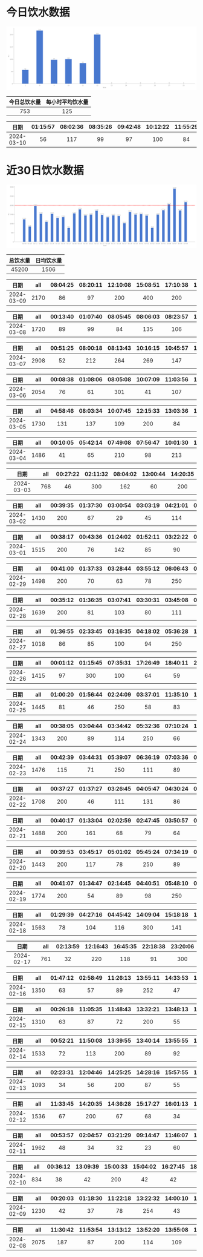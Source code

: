 # 今日饮水数据

<div align=center>
<img src="today.png" style="zoom: 100%;" />

| 今日总饮水量 | 每小时平均饮水量 |
| :----: | :----: |
| 753 | 125 |
</div>

| 日期 | 01:15:57 | 08:02:36 | 08:35:26 | 09:42:48 | 10:12:22 | 11:55:29 | 12:10:55 |
| :----: | :----: | :----: | :----: | :----: | :----: | :----: | :----: |
| 2024-03-10 | 56 | 117 | 99 | 97 | 100 | 84 | 200 |

# 近30日饮水数据

<div align=center>
<img src="30.png"style="zoom: 100%;" />

| 总饮水量 | 日均饮水量 |
| :----: | :----: |
| 45200 | 1506 |
</div>

| 日期 | all | 08:04:25 | 08:20:11 | 12:10:08 | 15:08:51 | 17:10:38 | 18:21:55 | 19:32:14 | 19:34:08 | 19:40:34 | 20:25:53 | 21:28:15 | 23:32:53 | 23:39:16 | 23:56:22 |
| :----: | :----: | :----: | :----: | :----: | :----: | :----: | :----: | :----: | :----: | :----: | :----: | :----: | :----: | :----: | :----: |
| 2024-03-09 | 2170 | 86 | 97 | 200 | 400 | 200 | 111 | 67 | 66 | 118 | 89 | 300 | 250 | 89 | 97 |

| 日期 | all | 00:13:40 | 01:07:40 | 08:05:45 | 08:06:03 | 08:23:57 | 10:14:16 | 12:45:05 | 13:14:45 | 14:37:11 | 17:40:42 | 22:35:22 | 23:27:49 | 23:44:51 |
| :----: | :----: | :----: | :----: | :----: | :----: | :----: | :----: | :----: | :----: | :----: | :----: | :----: | :----: | :----: |
| 2024-03-08 | 1720 | 89 | 99 | 84 | 135 | 106 | 129 | 200 | 105 | 134 | 200 | 106 | 250 | 83 |

| 日期 | all | 00:51:25 | 08:00:18 | 08:13:43 | 10:16:15 | 10:45:57 | 12:09:25 | 13:10:13 | 14:14:01 | 15:44:52 | 18:06:30 | 18:46:02 | 21:32:57 | 22:24:05 | 22:42:05 |
| :----: | :----: | :----: | :----: | :----: | :----: | :----: | :----: | :----: | :----: | :----: | :----: | :----: | :----: | :----: | :----: |
| 2024-03-07 | 2908 | 52 | 212 | 264 | 269 | 147 | 200 | 114 | 209 | 242 | 467 | 169 | 400 | 82 | 81 |

| 日期 | all | 00:08:38 | 01:08:06 | 08:05:08 | 10:07:09 | 11:03:56 | 12:09:32 | 13:04:50 | 13:06:31 | 15:13:44 | 17:15:04 | 17:32:52 | 21:25:48 | 21:55:30 | 22:08:58 | 22:22:54 | 22:31:02 | 22:37:46 | 22:57:10 | 23:16:03 |
| :----: | :----: | :----: | :----: | :----: | :----: | :----: | :----: | :----: | :----: | :----: | :----: | :----: | :----: | :----: | :----: | :----: | :----: | :----: | :----: | :----: |
| 2024-03-06 | 2054 | 76 | 61 | 301 | 41 | 107 | 200 | 81 | 76 | 88 | 200 | 81 | 200 | 63 | 82 | 60 | 87 | 79 | 99 | 72 |

| 日期 | all | 04:58:46 | 08:03:34 | 10:07:45 | 12:15:33 | 13:03:36 | 15:12:55 | 17:11:47 | 19:26:43 | 21:45:43 | 21:51:23 | 22:23:46 | 23:05:13 | 23:35:47 |
| :----: | :----: | :----: | :----: | :----: | :----: | :----: | :----: | :----: | :----: | :----: | :----: | :----: | :----: | :----: |
| 2024-03-05 | 1730 | 131 | 137 | 109 | 200 | 84 | 64 | 200 | 160 | 250 | 123 | 125 | 66 | 81 |

| 日期 | all | 00:10:05 | 05:42:14 | 07:49:08 | 07:56:47 | 10:01:30 | 13:02:02 | 14:38:43 | 17:12:27 | 18:23:11 | 19:37:42 | 22:42:17 |
| :----: | :----: | :----: | :----: | :----: | :----: | :----: | :----: | :----: | :----: | :----: | :----: | :----: |
| 2024-03-04 | 1486 | 41 | 65 | 210 | 98 | 213 | 200 | 118 | 200 | 123 | 100 | 118 |

| 日期 | all | 00:27:22 | 02:11:32 | 08:04:02 | 13:00:44 | 14:20:35 |
| :----: | :----: | :----: | :----: | :----: | :----: | :----: |
| 2024-03-03 | 768 | 46 | 300 | 162 | 60 | 200 |

| 日期 | all | 00:39:35 | 01:37:30 | 03:00:54 | 03:03:19 | 04:21:01 | 06:06:42 | 07:31:04 | 08:07:05 | 19:46:16 | 21:06:51 | 22:24:52 | 23:57:02 |
| :----: | :----: | :----: | :----: | :----: | :----: | :----: | :----: | :----: | :----: | :----: | :----: | :----: | :----: |
| 2024-03-02 | 1430 | 200 | 67 | 29 | 45 | 114 | 250 | 89 | 58 | 300 | 76 | 98 | 104 |

| 日期 | all | 00:38:17 | 00:43:36 | 01:24:02 | 01:52:11 | 03:22:22 | 03:52:54 | 04:35:47 | 05:39:52 | 06:14:13 | 07:15:21 | 18:01:18 | 18:02:12 | 22:29:04 |
| :----: | :----: | :----: | :----: | :----: | :----: | :----: | :----: | :----: | :----: | :----: | :----: | :----: | :----: | :----: |
| 2024-03-01 | 1515 | 200 | 76 | 142 | 85 | 90 | 95 | 129 | 250 | 109 | 60 | 100 | 110 | 69 |

| 日期 | all | 00:41:00 | 01:37:33 | 03:28:44 | 03:55:12 | 06:06:43 | 09:06:26 | 18:47:13 | 20:31:29 | 22:29:30 | 22:45:55 |
| :----: | :----: | :----: | :----: | :----: | :----: | :----: | :----: | :----: | :----: | :----: | :----: |
| 2024-02-29 | 1498 | 200 | 70 | 63 | 78 | 250 | 83 | 300 | 143 | 253 | 58 |

| 日期 | all | 00:35:12 | 01:36:35 | 03:07:41 | 03:30:31 | 03:45:08 | 04:18:34 | 05:44:26 | 07:16:30 | 18:36:03 | 20:32:43 | 22:31:45 | 22:41:04 |
| :----: | :----: | :----: | :----: | :----: | :----: | :----: | :----: | :----: | :----: | :----: | :----: | :----: | :----: |
| 2024-02-28 | 1639 | 200 | 81 | 103 | 80 | 111 | 116 | 250 | 102 | 250 | 149 | 108 | 89 |

| 日期 | all | 01:36:55 | 02:33:45 | 03:16:35 | 04:18:02 | 05:36:28 | 17:17:04 | 20:29:42 | 21:39:30 | 22:55:29 | 23:43:48 |
| :----: | :----: | :----: | :----: | :----: | :----: | :----: | :----: | :----: | :----: | :----: | :----: |
| 2024-02-27 | 1018 | 86 | 85 | 100 | 94 | 250 | 110 | 81 | 98 | 68 | 46 |

| 日期 | all | 00:01:12 | 01:15:45 | 07:35:31 | 17:26:49 | 18:40:11 | 22:00:50 | 22:28:32 | 22:42:43 | 23:37:59 |
| :----: | :----: | :----: | :----: | :----: | :----: | :----: | :----: | :----: | :----: | :----: |
| 2024-02-26 | 1415 | 97 | 300 | 100 | 64 | 59 | 315 | 180 | 142 | 158 |

| 日期 | all | 01:00:20 | 01:56:44 | 02:24:09 | 03:37:01 | 11:35:10 | 17:03:37 | 17:37:55 | 18:40:49 | 19:22:18 | 20:26:49 | 21:03:24 | 21:28:12 | 21:37:18 | 22:31:24 |
| :----: | :----: | :----: | :----: | :----: | :----: | :----: | :----: | :----: | :----: | :----: | :----: | :----: | :----: | :----: | :----: |
| 2024-02-25 | 1445 | 81 | 46 | 250 | 58 | 83 | 89 | 89 | 250 | 98 | 45 | 82 | 72 | 110 | 92 |

| 日期 | all | 00:38:05 | 03:04:44 | 03:34:42 | 05:32:36 | 07:10:24 | 18:13:43 | 19:21:40 | 21:36:44 | 22:52:17 | 23:51:31 |
| :----: | :----: | :----: | :----: | :----: | :----: | :----: | :----: | :----: | :----: | :----: | :----: |
| 2024-02-24 | 1343 | 200 | 89 | 114 | 250 | 66 | 88 | 77 | 300 | 73 | 86 |

| 日期 | all | 00:42:39 | 03:44:31 | 05:39:07 | 06:36:19 | 07:03:36 | 08:21:19 | 09:20:09 | 17:31:34 | 17:35:23 | 18:34:55 | 20:33:38 | 21:27:18 | 22:25:05 | 23:42:46 |
| :----: | :----: | :----: | :----: | :----: | :----: | :----: | :----: | :----: | :----: | :----: | :----: | :----: | :----: | :----: | :----: |
| 2024-02-23 | 1476 | 115 | 71 | 250 | 111 | 89 | 96 | 88 | 87 | 67 | 200 | 60 | 69 | 89 | 84 |

| 日期 | all | 00:37:27 | 01:37:27 | 03:26:45 | 04:05:47 | 04:30:24 | 06:09:53 | 06:57:48 | 16:25:50 | 18:23:10 | 19:29:28 | 20:32:05 | 21:31:50 | 22:40:29 | 23:53:33 |
| :----: | :----: | :----: | :----: | :----: | :----: | :----: | :----: | :----: | :----: | :----: | :----: | :----: | :----: | :----: | :----: |
| 2024-02-22 | 1708 | 200 | 46 | 111 | 131 | 86 | 61 | 250 | 46 | 300 | 64 | 100 | 67 | 150 | 96 |

| 日期 | all | 00:40:17 | 01:33:04 | 02:02:59 | 02:47:45 | 03:50:57 | 05:09:39 | 05:54:26 | 06:26:18 | 07:07:15 | 07:22:51 | 07:56:08 | 16:51:50 | 20:23:58 | 22:55:01 | 23:30:52 |
| :----: | :----: | :----: | :----: | :----: | :----: | :----: | :----: | :----: | :----: | :----: | :----: | :----: | :----: | :----: | :----: | :----: |
| 2024-02-21 | 1488 | 200 | 161 | 68 | 79 | 64 | 60 | 86 | 67 | 250 | 126 | 41 | 63 | 74 | 83 | 66 |

| 日期 | all | 00:39:53 | 03:45:17 | 05:01:02 | 05:45:24 | 07:34:19 | 08:33:55 | 17:16:22 | 17:40:08 | 18:50:35 | 20:40:09 | 21:14:45 | 22:07:45 |
| :----: | :----: | :----: | :----: | :----: | :----: | :----: | :----: | :----: | :----: | :----: | :----: | :----: | :----: |
| 2024-02-20 | 1443 | 200 | 117 | 78 | 250 | 89 | 42 | 200 | 67 | 86 | 67 | 125 | 122 |

| 日期 | all | 00:41:07 | 01:34:47 | 02:14:45 | 04:40:51 | 05:48:10 | 07:01:16 | 08:14:07 | 16:15:06 | 17:16:02 | 19:31:55 | 19:55:28 | 22:34:00 |
| :----: | :----: | :----: | :----: | :----: | :----: | :----: | :----: | :----: | :----: | :----: | :----: | :----: | :----: |
| 2024-02-19 | 1774 | 200 | 54 | 89 | 98 | 250 | 83 | 113 | 87 | 200 | 94 | 106 | 400 |

| 日期 | all | 01:29:39 | 04:27:16 | 04:45:42 | 14:09:04 | 15:18:18 | 15:34:17 | 16:06:55 | 16:54:43 | 18:10:36 | 20:40:34 | 21:59:56 | 22:42:33 |
| :----: | :----: | :----: | :----: | :----: | :----: | :----: | :----: | :----: | :----: | :----: | :----: | :----: | :----: |
| 2024-02-18 | 1563 | 78 | 104 | 116 | 300 | 141 | 68 | 47 | 30 | 66 | 30 | 400 | 183 |

| 日期 | all | 02:13:59 | 12:16:43 | 16:45:35 | 22:18:38 | 23:20:06 |
| :----: | :----: | :----: | :----: | :----: | :----: | :----: |
| 2024-02-17 | 761 | 32 | 220 | 118 | 91 | 300 |

| 日期 | all | 01:47:12 | 02:58:49 | 11:26:13 | 13:55:11 | 14:33:53 | 15:24:21 | 16:43:45 | 18:09:12 | 18:30:45 | 20:07:32 | 20:32:47 | 22:10:33 | 22:33:31 | 23:05:49 | 23:30:25 |
| :----: | :----: | :----: | :----: | :----: | :----: | :----: | :----: | :----: | :----: | :----: | :----: | :----: | :----: | :----: | :----: | :----: |
| 2024-02-16 | 1350 | 63 | 57 | 89 | 252 | 47 | 66 | 38 | 77 | 87 | 273 | 42 | 62 | 53 | 89 | 55 |

| 日期 | all | 00:26:18 | 11:05:35 | 11:48:43 | 13:32:21 | 13:48:13 | 16:14:48 | 16:37:50 | 18:20:11 | 19:31:03 | 20:26:23 | 20:53:28 | 21:24:40 | 21:49:29 | 22:22:12 | 23:11:00 | 23:22:32 |
| :----: | :----: | :----: | :----: | :----: | :----: | :----: | :----: | :----: | :----: | :----: | :----: | :----: | :----: | :----: | :----: | :----: | :----: |
| 2024-02-15 | 1310 | 63 | 87 | 72 | 200 | 55 | 63 | 33 | 47 | 200 | 37 | 67 | 125 | 73 | 67 | 58 | 63 |

| 日期 | all | 00:52:21 | 11:50:08 | 13:39:55 | 13:40:14 | 13:55:55 | 16:19:25 | 16:39:27 | 16:58:17 | 17:28:46 | 17:51:23 | 19:33:29 | 19:58:34 | 20:20:16 | 21:25:05 | 21:48:33 | 22:21:44 | 22:44:39 | 23:06:53 | 23:56:00 |
| :----: | :----: | :----: | :----: | :----: | :----: | :----: | :----: | :----: | :----: | :----: | :----: | :----: | :----: | :----: | :----: | :----: | :----: | :----: | :----: | :----: |
| 2024-02-14 | 1533 | 72 | 113 | 200 | 89 | 92 | 132 | 43 | 92 | 62 | 23 | 200 | 72 | 34 | 62 | 53 | 32 | 76 | 43 | 43 |

| 日期 | all | 02:23:31 | 12:04:46 | 14:25:25 | 14:28:16 | 15:57:55 | 18:06:28 | 20:07:05 | 20:24:53 | 20:51:18 | 21:41:52 | 22:29:46 | 22:48:41 | 22:52:20 | 23:04:11 |
| :----: | :----: | :----: | :----: | :----: | :----: | :----: | :----: | :----: | :----: | :----: | :----: | :----: | :----: | :----: | :----: |
| 2024-02-13 | 1093 | 34 | 56 | 200 | 87 | 55 | 62 | 47 | 32 | 107 | 62 | 97 | 79 | 63 | 112 |

| 日期 | all | 11:33:45 | 14:20:35 | 14:36:28 | 15:17:27 | 16:01:13 | 16:18:59 | 16:22:09 | 16:38:05 | 17:03:23 | 17:33:58 | 18:00:39 | 19:02:18 | 20:17:46 | 20:37:40 | 20:57:22 | 21:40:44 | 22:19:05 | 22:45:22 | 22:52:35 | 23:46:42 |
| :----: | :----: | :----: | :----: | :----: | :----: | :----: | :----: | :----: | :----: | :----: | :----: | :----: | :----: | :----: | :----: | :----: | :----: | :----: | :----: | :----: | :----: |
| 2024-02-12 | 1536 | 67 | 200 | 67 | 68 | 34 | 14 | 83 | 32 | 62 | 56 | 92 | 45 | 200 | 63 | 78 | 26 | 112 | 101 | 89 | 47 |

| 日期 | all | 00:53:57 | 02:04:57 | 03:21:29 | 09:14:47 | 11:46:07 | 12:06:44 | 13:56:11 | 14:21:30 | 14:25:05 | 14:47:10 | 15:47:45 | 16:24:06 | 17:05:23 | 18:32:44 | 19:58:29 | 20:17:13 | 20:46:07 | 21:11:06 | 22:27:08 | 22:42:43 | 22:49:17 | 22:55:37 | 23:54:06 |
| :----: | :----: | :----: | :----: | :----: | :----: | :----: | :----: | :----: | :----: | :----: | :----: | :----: | :----: | :----: | :----: | :----: | :----: | :----: | :----: | :----: | :----: | :----: | :----: | :----: |
| 2024-02-11 | 1962 | 48 | 34 | 32 | 23 | 60 | 33 | 200 | 52 | 78 | 89 | 67 | 189 | 57 | 48 | 200 | 137 | 89 | 42 | 67 | 101 | 123 | 97 | 96 |

| 日期 | all | 00:36:12 | 13:09:39 | 15:00:33 | 15:04:02 | 16:27:45 | 18:26:35 | 21:38:28 | 21:49:13 | 22:16:37 | 22:42:28 | 23:09:44 | 23:41:22 |
| :----: | :----: | :----: | :----: | :----: | :----: | :----: | :----: | :----: | :----: | :----: | :----: | :----: | :----: |
| 2024-02-10 | 834 | 38 | 42 | 200 | 42 | 42 | 100 | 33 | 47 | 67 | 89 | 67 | 67 |

| 日期 | all | 00:20:03 | 01:18:30 | 11:22:18 | 13:22:32 | 14:00:10 | 14:38:46 | 14:56:54 | 15:32:57 | 17:53:05 | 18:28:52 | 19:00:20 | 20:39:58 | 20:42:17 | 21:05:47 | 21:46:57 | 22:06:30 | 22:23:48 |
| :----: | :----: | :----: | :----: | :----: | :----: | :----: | :----: | :----: | :----: | :----: | :----: | :----: | :----: | :----: | :----: | :----: | :----: | :----: |
| 2024-02-09 | 1230 | 42 | 37 | 78 | 254 | 43 | 66 | 38 | 67 | 42 | 57 | 49 | 103 | 73 | 96 | 48 | 62 | 75 |

| 日期 | all | 11:30:42 | 11:53:54 | 13:13:12 | 13:52:20 | 13:55:08 | 15:25:55 | 16:23:31 | 17:08:05 | 17:28:07 | 18:29:57 | 19:41:50 | 20:49:50 | 21:49:56 | 22:42:16 | 23:26:54 | 23:37:02 |
| :----: | :----: | :----: | :----: | :----: | :----: | :----: | :----: | :----: | :----: | :----: | :----: | :----: | :----: | :----: | :----: | :----: | :----: |
| 2024-02-08 | 2075 | 187 | 87 | 200 | 114 | 109 | 107 | 89 | 115 | 97 | 97 | 200 | 146 | 189 | 113 | 127 | 98 |

